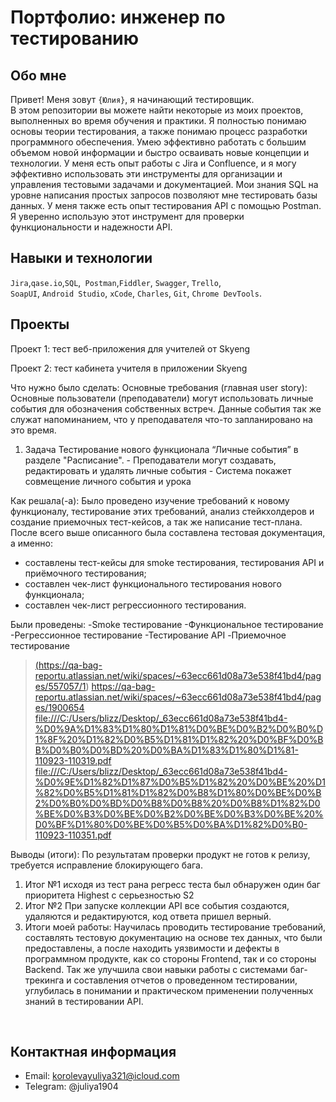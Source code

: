 # Портфолио: инженер по тестированию

## Обо мне 

Привет! Меня зовут ``{Юлия}``, я начинающий тестировщик. <br>
В этом репозитории вы можете найти некоторые из моих проектов, выполненных во время обучения и практики.
Я полностью понимаю основы теории тестирования, а также понимаю процесс разработки программного обеспечения. Умею эффективно работать с большим объемом новой информации и быстро осваивать новые концепции и технологии.
У меня есть опыт работы с Jira и Confluence, и я могу эффективно использовать эти инструменты для организации и управления тестовыми задачами и документацией. Мои знания SQL на уровне написания простых запросов позволяют мне тестировать базы данных.
У меня также есть опыт тестирования API с помощью Postman. Я уверенно использую этот инструмент для проверки функциональности и надежности API.
<br>

## Навыки и технологии
``Jira``,``qase.io``,``SQL``,`` Postman``,``Fiddler``, ``Swagger``, ``Trello``, <br>
``SoapUI``, ``Android Studio``, ``xCode``, ``Charles``, ``Git``, ``Chrome DevTools``.




## Проекты

<p> Проект 1: тест веб-приложения для учителей от Skyeng</p>
<p>Проект 2: тест кабинета учителя в приложении Skyeng</p>

<p>Что нужно было сделать: Основные требования (главная user story): Основные пользователи (преподаватели) могут использовать личные события для обозначения собственных встреч. Данные события так же служат напоминанием, что у преподавателя что-то запланировано на это время.<p>

<ol>
  <li>Задача Тестирование нового функционала “Личные события” в разделе "Расписание". 
  - Преподаватели могут создавать, редактировать и удалять личные события
  - Система покажет совмещение личного события и урока</li>
 </ol>
 
<p>Как решала(-а): Было проведено изучение требований к новому функционалу, тестирование этих требований, анализ стейкхолдеров и создание приемочных тест-кейсов, а так же написание тест-плана. После всего выше описанного была составлена тестовая документация, а именно:

- составлены тест-кейсы для smoke тестирования, тестирования API и приёмочного тестирования;
- составлен чек-лист функционального тестирования нового функционала;
- составлен чек-лист регрессионного тестирования.

Были проведены:
-Smoke тестирование
-Функциональное тестирование
-Регрессионное тестирование
-Тестирование API
-Приемочное тестирование<p>

> <a href="https://testqa35.atlassian.net/wiki/spaces/MP/pages/33272/EX1+1">(https://qa-bag-reportu.atlassian.net/wiki/spaces/~63ecc661d08a73e538f41bd4/pages/557057/1)</a>
> <a href="https://testqa35.atlassian.net/wiki/spaces/MP/pages/33272/EX1+1">https://qa-bag-reportu.atlassian.net/wiki/spaces/~63ecc661d08a73e538f41bd4/pages/1900654</a>
> <a href="https://testqa35.atlassian.net/wiki/spaces/MP/pages/33272/EX1+1">file:///C:/Users/blizz/Desktop/_63ecc661d08a73e538f41bd4-%D0%9A%D1%83%D1%80%D1%81%D0%BE%D0%B2%D0%B0%D1%8F%20%D1%82%D0%B5%D1%81%D1%82%20%D0%BF%D0%BB%D0%B0%D0%BD%20%D0%BA%D1%83%D1%80%D1%81-110923-110319.pdf</a>
> <a href="https://testqa35.atlassian.net/wiki/spaces/MP/pages/33272/EX1+1">file:///C:/Users/blizz/Desktop/_63ecc661d08a73e538f41bd4-%D0%9E%D1%82%D1%87%D0%B5%D1%82%20%D0%BE%20%D1%82%D0%B5%D1%81%D1%82%D0%B8%D1%80%D0%BE%D0%B2%D0%B0%D0%BD%D0%B8%D0%B8%20%D0%B8%D1%82%D0%BE%D0%B3%D0%BE%D0%B2%D0%BE%D0%B3%D0%BE%20%D0%BF%D1%80%D0%BE%D0%B5%D0%BA%D1%82%D0%B0-110923-110351.pdf</a>



<p>Выводы (итоги): По результатам проверки продукт не готов к релизу, требуется исправление блокирующего бага.<p>
<ol>
  <li>Итог №1 исходя из тест рана регресс теста был обнаружен один баг приоритета Highest с серьезностью S2</li>
  <li>Итог №2 При запуске коллекции API все события создаются, удаляются и редактируются, код ответа пришел верный.</li>
  <li>Итоги моей работы: Научилась проводить тестирование требований, составлять тестовую документацию на основе тех данных, что были предоставлены, а после находить уязвимости и дефекты в программном продукте, как со стороны Frontend, так и со стороны Backend. Так же улучшила свои навыки работы с системами баг-трекинга и составления отчетов о проведенном тестировании, углубилась в понимании и практическом применении полученных знаний в тестировании API.</li>
</ol>

<br> 




## Контактная информация
- Email: korolevayuliya321@icloud.com
- Telegram: @juliya1904
